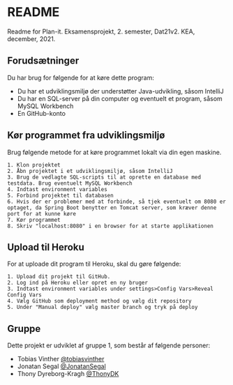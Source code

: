﻿# README
Readme for Plan-it.
Eksamensprojekt, 2. semester, Dat21v2. KEA, december, 2021.

## Forudsætninger

Du har brug for følgende for at køre dette program:

-   Du har et udviklingsmiljø der understøtter Java-udvikling, såsom IntelliJ
-   Du har en SQL-server på din computer og eventuelt et program, såsom MySQL Workbench
-   En GitHub-konto

## Kør programmet fra udviklingsmiljø

Brug følgende metode for at køre programmet lokalt via din egen maskine.
```
1. Klon projektet
2. Åbn projektet i et udviklingsmiljø, såsom IntelliJ
3. Brug de vedlagte SQL-scripts til at oprette en database med testdata. Brug eventuelt MySQL Workbench
4. Indtast environment variables
5. Forbind projektet til databasen
6. Hvis der er problemer med at forbinde, så tjek eventuelt om 8080 er optaget, da Spring Boot benytter en Tomcat server, som kræver denne port for at kunne køre
7. Kør programmet
8. Skriv "localhost:8080" i en browser for at starte applikationen
```


## Upload til Heroku

For at uploade dit program til Heroku, skal du gøre følgende:

```
1. Upload dit projekt til GitHub.
2. Log ind på Heroku eller opret en ny bruger
3. Indtast environment variables under settings>Config Vars>Reveal Config Vars
4. Vælg GitHub som deployment method og vælg dit repository
5. Under "Manual deploy" vælg master branch og tryk på deploy

```

## Gruppe

Dette projekt er udviklet af gruppe 1, som består af følgende personer:

- Tobias Vinther   [@tobiasvinther](https://github.com/tobiasvinther) 
- Jonatan Segal	  [@JonatanSegal](https://github.com/JonatanSegal) 
- Thony Dyreborg-Kragh	  [@ThonyDK](https://github.com/ThonyDK) 
